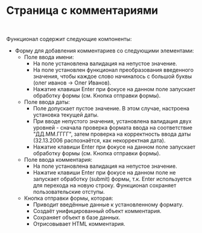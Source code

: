 <h1>Страница с комментариями</h1>
<br>
<p>Функционал содержит следующие компоненты:</p>
<ul>
    <li>Форму для добавления комментариев со следующими элементами:
      <ul>
        <li>Поле ввода имени:
          <ul>
            <li>На поле установлена валидация на непустое значение.</li>
            <li>На поле установлен функционал преобразования введенного значения, чтобы каждое слово начиналось с большой буквы (олег иванов -> Олег Иванов).</li>
            <li>Нажатие клавиши Enter при фокусе на данном поле запускает обработку формы (см. Кнопка отправки формы).</li>
          </ul>
        </li>
        <li>Поле ввода даты:
          <ul>
            <li>Поле допускает пустое значение. В этом случае, настроена установка текущей даты.</li>
            <li>При вводе непустого значения, установлена валидация двух уровней - сначала проверка формата ввода на соответствие "ДД.ММ.ГГГГ", затем проверка на корректность ввода даты (32.13.2006 распознаётся, как некорректная дата).</li>
            <li>Нажатие клавиши Enter при фокусе на данном поле запускает обработку формы (см. Кнопка отправки формы).</li>
          </ul>
        </li>
        <li>Поле ввода комментария:
          <ul>
            <li>На поле установлена валидация на непустое значение.</li>
            <li>Нажатие клавиши Enter при фокусе на данном поле не запускает обработку (submit) формы, т.к. Enter используется для перехода на новую строку. Функционал сохраняет пользовательские отступы.</li>
          </ul>
        </li>
        <li>Кнопка отправки формы, которая:
          <ul>
            <li>Приводит введённые данные к установленному формату.</li>
            <li>Создаёт унифицированный объект комментария.</li>
            <li>Сохраняет объект в базе данных.</li>
            <li>Отрисовывает HTML комментария.</li> 
          </ul>
        </li>
      </ul>
    </li>    
  </ul>

